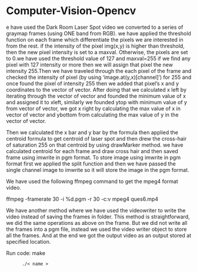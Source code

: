 # Computer-Vision-Opencv

e have used the Dark Room Laser Spot video we converted to a 
series of graymap frames (using ONE band from RGB). we have applied the 
threshold function on each frame which differentiate the pixels we are interested in 
from the rest. if the intensity of the pixel img(x,y) is higher than threshold, then the 
new pixel intensity is set to a maxval. Otherwise, the pixels are set to 0.we have 
used the threshold value of 127 and maxval=255 if we find any pixel with 127 
intensity or more then we will assign that pixel the new intensity 255.Then we 
have traveled through the each pixel of the frame and checked the intensity of pixel 
(by using ‘image.at(y,x)[channel]’) for 255 and once found the pixel of intensity 
255 then we added that pixel’s x and y coordinates to the vector of vector. After 
doing that we calculated x left by iterating through the vector of vector and 
founded the minimum value of x and assigned it to xleft, similarly we founded 
ytop with minimum value of y from vector of vector, we got x right by calculating 
the max value of x in vector of vector and ybottom from calculating the max value 
of y in the vector of vector.

Then we calculated the x bar and y bar by the formula then applied the centroid formula to get centroid of 
laser spot and then drew the cross-hair of saturation 255 on that centroid by using 
drawMarker method. we have calculated centroid for each frame and draw cross 
hair and then saved frame using imwrite in pgm format. To store image using 
imwrite in pgm format first we applied the split function and then we have passed 
the single channel image to imwrite so it will store the image in the pgm format. 

We have used the following ffmpeg command to get the mpeg4 format video.

ffmpeg -framerate 30 -i %d.pgm -r 30 -c:v mpeg4 ques6.mp4

We have another method where we have used the videowriter to write the video 
instead of saving the frames in folder. This method is straightforward, we did the 
same operations as above on the frame. But we did not write all the frames into a 
pgm file, instead we used the video writer object to store all the frames. And at the 
end we got the output video as an output stored at specified location.

Run code: make

          ./< name >
